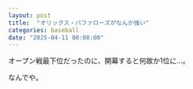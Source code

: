 ```yaml
---
layout: post
title:  "オリックス・バファローズがなんか強い"
categories: baseball
date: "2025-04-11 00:00:00"
---
```


オープン戦最下位だったのに、開幕すると何故か1位に...。

なんでや。
